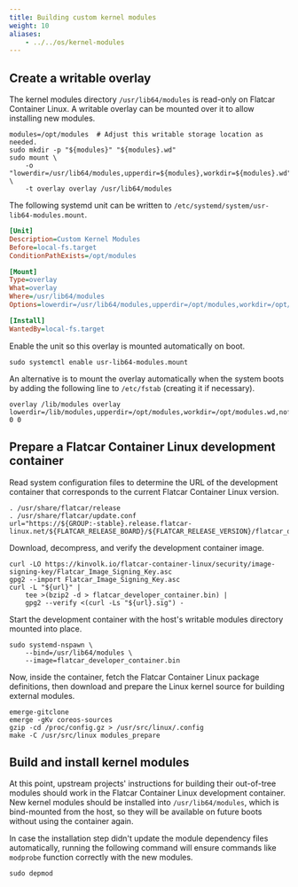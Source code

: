 ```yaml
---
title: Building custom kernel modules
weight: 10
aliases:
    - ../../os/kernel-modules
---
```


## Create a writable overlay

The kernel modules directory `/usr/lib64/modules` is read-only on Flatcar Container Linux. A writable overlay can be mounted over it to allow installing new modules.

```shell
modules=/opt/modules  # Adjust this writable storage location as needed.
sudo mkdir -p "${modules}" "${modules}.wd"
sudo mount \
    -o "lowerdir=/usr/lib64/modules,upperdir=${modules},workdir=${modules}.wd" \
    -t overlay overlay /usr/lib64/modules
```

The following systemd unit can be written to `/etc/systemd/system/usr-lib64-modules.mount`.

```ini
[Unit]
Description=Custom Kernel Modules
Before=local-fs.target
ConditionPathExists=/opt/modules

[Mount]
Type=overlay
What=overlay
Where=/usr/lib64/modules
Options=lowerdir=/usr/lib64/modules,upperdir=/opt/modules,workdir=/opt/modules.wd

[Install]
WantedBy=local-fs.target
```

Enable the unit so this overlay is mounted automatically on boot.

```shell
sudo systemctl enable usr-lib64-modules.mount
```

An alternative is to mount the overlay automatically when the system boots by adding the following line to `/etc/fstab` (creating it if necessary).

```fstab
overlay /lib/modules overlay lowerdir=/lib/modules,upperdir=/opt/modules,workdir=/opt/modules.wd,nofail 0 0
```

## Prepare a Flatcar Container Linux development container

Read system configuration files to determine the URL of the development container that corresponds to the current Flatcar Container Linux version.

```shell
. /usr/share/flatcar/release
. /usr/share/flatcar/update.conf
url="https://${GROUP:-stable}.release.flatcar-linux.net/${FLATCAR_RELEASE_BOARD}/${FLATCAR_RELEASE_VERSION}/flatcar_developer_container.bin.bz2"
```

Download, decompress, and verify the development container image.

```shell
curl -LO https://kinvolk.io/flatcar-container-linux/security/image-signing-key/Flatcar_Image_Signing_Key.asc
gpg2 --import Flatcar_Image_Signing_Key.asc
curl -L "${url}" |
    tee >(bzip2 -d > flatcar_developer_container.bin) |
    gpg2 --verify <(curl -Ls "${url}.sig") -
```

Start the development container with the host's writable modules directory mounted into place.

```shell
sudo systemd-nspawn \
    --bind=/usr/lib64/modules \
    --image=flatcar_developer_container.bin
```

Now, inside the container, fetch the Flatcar Container Linux package definitions, then download and prepare the Linux kernel source for building external modules.

```shell
emerge-gitclone
emerge -gKv coreos-sources
gzip -cd /proc/config.gz > /usr/src/linux/.config
make -C /usr/src/linux modules_prepare
```

## Build and install kernel modules

At this point, upstream projects' instructions for building their out-of-tree modules should work in the Flatcar Container Linux development container. New kernel modules should be installed into `/usr/lib64/modules`, which is bind-mounted from the host, so they will be available on future boots without using the container again.

In case the installation step didn't update the module dependency files automatically, running the following command will ensure commands like `modprobe` function correctly with the new modules.

```shell
sudo depmod
```
